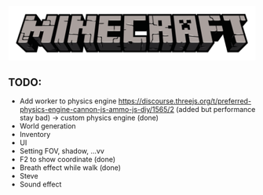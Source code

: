 ﻿![alt text](./public/assets/home/minecraft_logo_main.png)

## TODO:

- Add worker to physics engine https://discourse.threejs.org/t/preferred-physics-engine-cannon-js-ammo-js-diy/1565/2 (added but performance stay bad) -> custom physics engine (done)
- World generation
- Inventory
- UI
- Setting FOV, shadow, ...vv
- F2 to show coordinate (done)
- Breath effect while walk (done)
- Steve
- Sound effect
